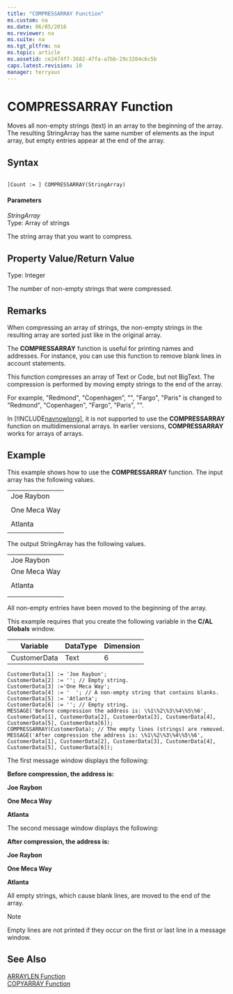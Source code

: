 ```yaml
---
title: "COMPRESSARRAY Function"
ms.custom: na
ms.date: 06/05/2016
ms.reviewer: na
ms.suite: na
ms.tgt_pltfrm: na
ms.topic: article
ms.assetid: ce2474f7-3682-47fa-a7bb-29c3204c6c5b
caps.latest.revision: 10
manager: terryaus
---
```

# COMPRESSARRAY Function
Moves all non\-empty strings \(text\) in an array to the beginning of the array. The resulting StringArray has the same number of elements as the input array, but empty entries appear at the end of the array.  
  
## Syntax  
  
```  
  
[Count := ] COMPRESSARRAY(StringArray)  
```  
  
#### Parameters  
 *StringArray*  
 Type: Array of strings  
  
 The string array that you want to compress.  
  
## Property Value\/Return Value  
 Type: Integer  
  
 The number of non\-empty strings that were compressed.  
  
## Remarks  
 When compressing an array of strings, the non\-empty strings in the resulting array are sorted just like in the original array.  
  
 The **COMPRESSARRAY** function is useful for printing names and addresses. For instance, you can use this function to remove blank lines in account statements.  
  
 This function compresses an array of Text or Code, but not BigText. The compression is performed by moving empty strings to the end of the array.  
  
 For example, "Redmond", "Copenhagen", "", "Fargo", "Paris" is changed to "Redmond", "Copenhagen", "Fargo", "Paris", "".  
  
 In [!INCLUDE[navnowlong](../dynamics-nav/includes/navnowlong_md.md)], it is not supported to use the **COMPRESSARRAY** function on multidimensional arrays. In earlier versions, **COMPRESSARRAY** works for arrays of arrays.  
  
## Example  
 This example shows how to use the **COMPRESSARRAY** function. The input array has the following values.  
  
||  
|-|  
|Joe Raybon|  
||  
|One Meca Way|  
||  
|Atlanta|  
||  
  
 The output StringArray has the following values.  
  
||  
|-|  
|Joe Raybon|  
|One Meca Way|  
||  
|Atlanta|  
||  
||  
  
 All non\-empty entries have been moved to the beginning of the array.  
  
 This example requires that you create the following variable in the **C\/AL Globals** window.  
  
|Variable|DataType|Dimension|  
|--------------|--------------|---------------|  
|CustomerData|Text|6|  
  
```  
CustomerData[1] := 'Joe Raybon';  
CustomerData[2] := ''; // Empty string.  
CustomerData[3] :='One Meca Way';  
CustomerData[4] := '  '; // A non-empty string that contains blanks.  
CustomerData[5] := 'Atlanta';  
CustomerData[6] := ''; // Empty string.  
MESSAGE('Before compression the address is: \%1\%2\%3\%4\%5\%6', CustomerData[1], CustomerData[2], CustomerData[3], CustomerData[4], CustomerData[5], CustomerData[6]);  
COMPRESSARRAY(CustomerData); // The empty lines (strings) are removed.  
MESSAGE('After compression the address is: \%1\%2\%3\%4\%5\%6', CustomerData[1], CustomerData[2], CustomerData[3], CustomerData[4], CustomerData[5], CustomerData[6]);  
```  
  
 The first message window displays the following:  
  
 **Before compression, the address is:**  
  
 **Joe Raybon**  
  
 **One Meca Way**  
  
 **Atlanta**  
  
 The second message window displays the following:  
  
 **After compression, the address is:**  
  
 **Joe Raybon**  
  
 **One Meca Way**  
  
 **Atlanta**  
  
 All empty strings, which cause blank lines, are moved to the end of the array.  
  
> [!NOTE]  
>  Empty lines are not printed if they occur on the first or last line in a message window.  
  
## See Also  
 [ARRAYLEN Function](../dynamics-nav/ARRAYLEN-Function.md)   
 [COPYARRAY Function](../dynamics-nav/COPYARRAY-Function.md)